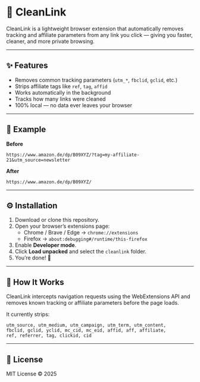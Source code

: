 # 🧽 CleanLink

CleanLink is a lightweight browser extension that automatically removes tracking and affiliate parameters from any link you click — giving you faster, cleaner, and more private browsing.

---

## ✨ Features

- Removes common tracking parameters (`utm_*`, `fbclid`, `gclid`, etc.)
- Strips affiliate tags like `ref`, `tag`, `affid`
- Works automatically in the background
- Tracks how many links were cleaned
- 100% local — no data ever leaves your browser

---

## 🧠 Example

**Before**

```
https://www.amazon.de/dp/B09XYZ/?tag=my-affiliate-21&utm_source=newsletter
```

**After**

```
https://www.amazon.de/dp/B09XYZ/
```

---

## ⚙️ Installation

1. Download or clone this repository.
2. Open your browser’s extensions page:
   - Chrome / Brave / Edge → `chrome://extensions`
   - Firefox → `about:debugging#/runtime/this-firefox`
3. Enable **Developer mode**.
4. Click **Load unpacked** and select the `cleanlink` folder.
5. You’re done! 🎉

---

## 🧩 How It Works

CleanLink intercepts navigation requests using the WebExtensions API and removes known tracking or affiliate parameters before the page loads.

It currently strips:

```
utm_source, utm_medium, utm_campaign, utm_term, utm_content,
fbclid, gclid, yclid, mc_cid, mc_eid, affid, aff, affiliate,
ref, referrer, tag, clickid, cid
```

---

## 📜 License

MIT License © 2025
